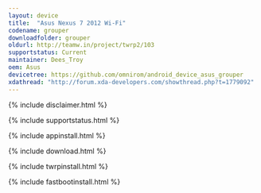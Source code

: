 ```yaml
---
layout: device
title:  "Asus Nexus 7 2012 Wi-Fi"
codename: grouper
downloadfolder: grouper
oldurl: http://teamw.in/project/twrp2/103
supportstatus: Current
maintainer: Dees_Troy
oem: Asus
devicetree: https://github.com/omnirom/android_device_asus_grouper
xdathread: "http://forum.xda-developers.com/showthread.php?t=1779092"
---
```


{% include disclaimer.html %}

{% include supportstatus.html %}

{% include appinstall.html %}

{% include download.html %}

{% include twrpinstall.html %}

{% include fastbootinstall.html %}
